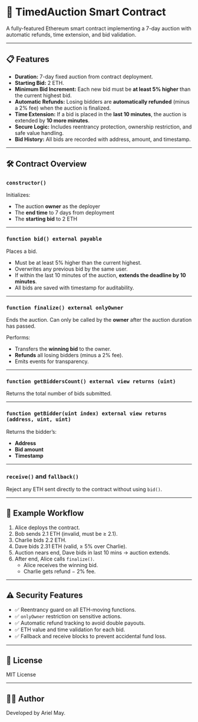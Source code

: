 # 🛒 TimedAuction Smart Contract

A fully-featured Ethereum smart contract implementing a 7-day auction with automatic refunds, time extension, and bid validation.

---

## 📋 Features

- **Duration:** 7-day fixed auction from contract deployment.
- **Starting Bid:** 2 ETH.
- **Minimum Bid Increment:** Each new bid must be **at least 5% higher** than the current highest bid.
- **Automatic Refunds:** Losing bidders are **automatically refunded** (minus a 2% fee) when the auction is finalized.
- **Time Extension:** If a bid is placed in the **last 10 minutes**, the auction is extended by **10 more minutes**.
- **Secure Logic:** Includes reentrancy protection, ownership restriction, and safe value handling.
- **Bid History:** All bids are recorded with address, amount, and timestamp.

---

## 🛠️ Contract Overview

### `constructor()`

Initializes:
- The auction **owner** as the deployer
- The **end time** to 7 days from deployment
- The **starting bid** to 2 ETH

---

### `function bid() external payable`

Places a bid.

- Must be at least 5% higher than the current highest.
- Overwrites any previous bid by the same user.
- If within the last 10 minutes of the auction, **extends the deadline by 10 minutes**.
- All bids are saved with timestamp for auditability.

---

### `function finalize() external onlyOwner`

Ends the auction. Can only be called by the **owner** after the auction duration has passed.

Performs:
- Transfers the **winning bid** to the owner.
- **Refunds** all losing bidders (minus a 2% fee).
- Emits events for transparency.

---

### `function getBiddersCount() external view returns (uint)`

Returns the total number of bids submitted.

---

### `function getBidder(uint index) external view returns (address, uint, uint)`

Returns the bidder’s:
- **Address**
- **Bid amount**
- **Timestamp**

---

### `receive()` and `fallback()`

Reject any ETH sent directly to the contract without using `bid()`.

---

## 🧪 Example Workflow

1. Alice deploys the contract.
2. Bob sends 2.1 ETH (invalid, must be ≥ 2.1).
3. Charlie bids 2.2 ETH.
4. Dave bids 2.31 ETH (valid, ≥ 5% over Charlie).
5. Auction nears end, Dave bids in last 10 mins → auction extends.
6. After end, Alice calls `finalize()`.
   - Alice receives the winning bid.
   - Charlie gets refund − 2% fee.

---

## ⚠️ Security Features

- ✅ Reentrancy guard on all ETH-moving functions.
- ✅ `onlyOwner` restriction on sensitive actions.
- ✅ Automatic refund tracking to avoid double payouts.
- ✅ ETH value and time validation for each bid.
- ✅ Fallback and receive blocks to prevent accidental fund loss.

---

## 📝 License

MIT License

---

## 🧑‍💻 Author

Developed by Ariel May.

